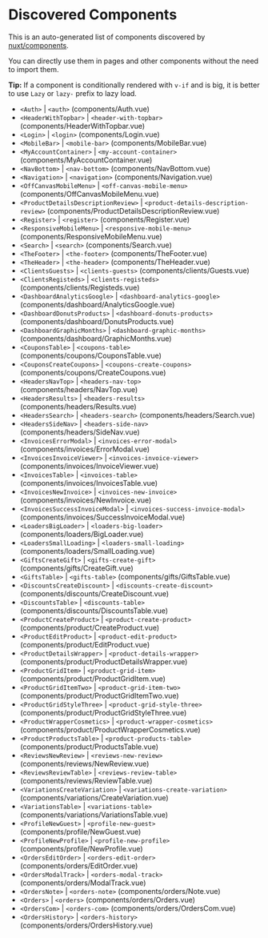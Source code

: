 # Discovered Components

This is an auto-generated list of components discovered by [nuxt/components](https://github.com/nuxt/components).

You can directly use them in pages and other components without the need to import them.

**Tip:** If a component is conditionally rendered with `v-if` and is big, it is better to use `Lazy` or `lazy-` prefix to lazy load.

- `<Auth>` | `<auth>` (components/Auth.vue)
- `<HeaderWithTopbar>` | `<header-with-topbar>` (components/HeaderWithTopbar.vue)
- `<Login>` | `<login>` (components/Login.vue)
- `<MobileBar>` | `<mobile-bar>` (components/MobileBar.vue)
- `<MyAccountContainer>` | `<my-account-container>` (components/MyAccountContainer.vue)
- `<NavBottom>` | `<nav-bottom>` (components/NavBottom.vue)
- `<Navigation>` | `<navigation>` (components/Navigation.vue)
- `<OffCanvasMobileMenu>` | `<off-canvas-mobile-menu>` (components/OffCanvasMobileMenu.vue)
- `<ProductDetailsDescriptionReview>` | `<product-details-description-review>` (components/ProductDetailsDescriptionReview.vue)
- `<Register>` | `<register>` (components/Register.vue)
- `<ResponsiveMobileMenu>` | `<responsive-mobile-menu>` (components/ResponsiveMobileMenu.vue)
- `<Search>` | `<search>` (components/Search.vue)
- `<TheFooter>` | `<the-footer>` (components/TheFooter.vue)
- `<TheHeader>` | `<the-header>` (components/TheHeader.vue)
- `<ClientsGuests>` | `<clients-guests>` (components/clients/Guests.vue)
- `<ClientsRegisteds>` | `<clients-registeds>` (components/clients/Registeds.vue)
- `<DashboardAnalyticsGoogle>` | `<dashboard-analytics-google>` (components/dashboard/AnalyticsGoogle.vue)
- `<DashboardDonutsProducts>` | `<dashboard-donuts-products>` (components/dashboard/DonutsProducts.vue)
- `<DashboardGraphicMonths>` | `<dashboard-graphic-months>` (components/dashboard/GraphicMonths.vue)
- `<CouponsTable>` | `<coupons-table>` (components/coupons/CouponsTable.vue)
- `<CouponsCreateCoupons>` | `<coupons-create-coupons>` (components/coupons/CreateCoupons.vue)
- `<HeadersNavTop>` | `<headers-nav-top>` (components/headers/NavTop.vue)
- `<HeadersResults>` | `<headers-results>` (components/headers/Results.vue)
- `<HeadersSearch>` | `<headers-search>` (components/headers/Search.vue)
- `<HeadersSideNav>` | `<headers-side-nav>` (components/headers/SideNav.vue)
- `<InvoicesErrorModal>` | `<invoices-error-modal>` (components/invoices/ErrorModal.vue)
- `<InvoicesInvoiceViewer>` | `<invoices-invoice-viewer>` (components/invoices/InvoiceViewer.vue)
- `<InvoicesTable>` | `<invoices-table>` (components/invoices/InvoicesTable.vue)
- `<InvoicesNewInvoice>` | `<invoices-new-invoice>` (components/invoices/NewInvoice.vue)
- `<InvoicesSuccessInvoiceModal>` | `<invoices-success-invoice-modal>` (components/invoices/SuccessInvoiceModal.vue)
- `<LoadersBigLoader>` | `<loaders-big-loader>` (components/loaders/BigLoader.vue)
- `<LoadersSmallLoading>` | `<loaders-small-loading>` (components/loaders/SmallLoading.vue)
- `<GiftsCreateGift>` | `<gifts-create-gift>` (components/gifts/CreateGift.vue)
- `<GiftsTable>` | `<gifts-table>` (components/gifts/GiftsTable.vue)
- `<DiscountsCreateDiscount>` | `<discounts-create-discount>` (components/discounts/CreateDiscount.vue)
- `<DiscountsTable>` | `<discounts-table>` (components/discounts/DiscountsTable.vue)
- `<ProductCreateProduct>` | `<product-create-product>` (components/product/CreateProduct.vue)
- `<ProductEditProduct>` | `<product-edit-product>` (components/product/EditProduct.vue)
- `<ProductDetailsWrapper>` | `<product-details-wrapper>` (components/product/ProductDetailsWrapper.vue)
- `<ProductGridItem>` | `<product-grid-item>` (components/product/ProductGridItem.vue)
- `<ProductGridItemTwo>` | `<product-grid-item-two>` (components/product/ProductGridItemTwo.vue)
- `<ProductGridStyleThree>` | `<product-grid-style-three>` (components/product/ProductGridStyleThree.vue)
- `<ProductWrapperCosmetics>` | `<product-wrapper-cosmetics>` (components/product/ProductWrapperCosmetics.vue)
- `<ProductProductsTable>` | `<product-products-table>` (components/product/ProductsTable.vue)
- `<ReviewsNewReview>` | `<reviews-new-review>` (components/reviews/NewReview.vue)
- `<ReviewsReviewTable>` | `<reviews-review-table>` (components/reviews/ReviewTable.vue)
- `<VariationsCreateVariation>` | `<variations-create-variation>` (components/variations/CreateVariation.vue)
- `<VariationsTable>` | `<variations-table>` (components/variations/VariationsTable.vue)
- `<ProfileNewGuest>` | `<profile-new-guest>` (components/profile/NewGuest.vue)
- `<ProfileNewProfile>` | `<profile-new-profile>` (components/profile/NewProfile.vue)
- `<OrdersEditOrder>` | `<orders-edit-order>` (components/orders/EditOrder.vue)
- `<OrdersModalTrack>` | `<orders-modal-track>` (components/orders/ModalTrack.vue)
- `<OrdersNote>` | `<orders-note>` (components/orders/Note.vue)
- `<Orders>` | `<orders>` (components/orders/Orders.vue)
- `<OrdersCom>` | `<orders-com>` (components/orders/OrdersCom.vue)
- `<OrdersHistory>` | `<orders-history>` (components/orders/OrdersHistory.vue)
